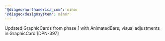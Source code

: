 ```yaml
---
'@diageo/northamerica_com': minor
'@diageo/designsystem': minor
---
```


Updated GraphicCards from phase 1 with AnimatedBars; visual adjustments in GraphicCard [DPN-397]
